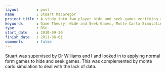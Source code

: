 ```yaml
---
layout        : post
name          : Stuart MacGregor
project_title : A study into two player hide and seek games verifying results from game theory using monte carlo simulation, with a particular application to anti-submarine warfare
keywords      : Game Theory, Hide and Seek Games, Monte Carlo Simulation
type          : BSc.
start_date    : 2010-09-30
finish_date   : 2011-06-01
comments      : false
---
```


Stuart was supervised by [Dr Williams](http://www.cardiff.ac.uk/maths/contactsandpeople/profiles/williamsje.html) and I and looked in to applying normal form games to hide and seek games. This was complemented by monte carlo simulation to deal with the lack of data.
